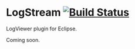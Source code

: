 LogStream [![Build Status](https://travis-ci.org/zsdoma/logstream-e4-plugin.svg?branch=master)](https://travis-ci.org/zsdoma/logstream-e4-plugin)
=========

LogViewer plugin for Eclipse.

Coming soon.